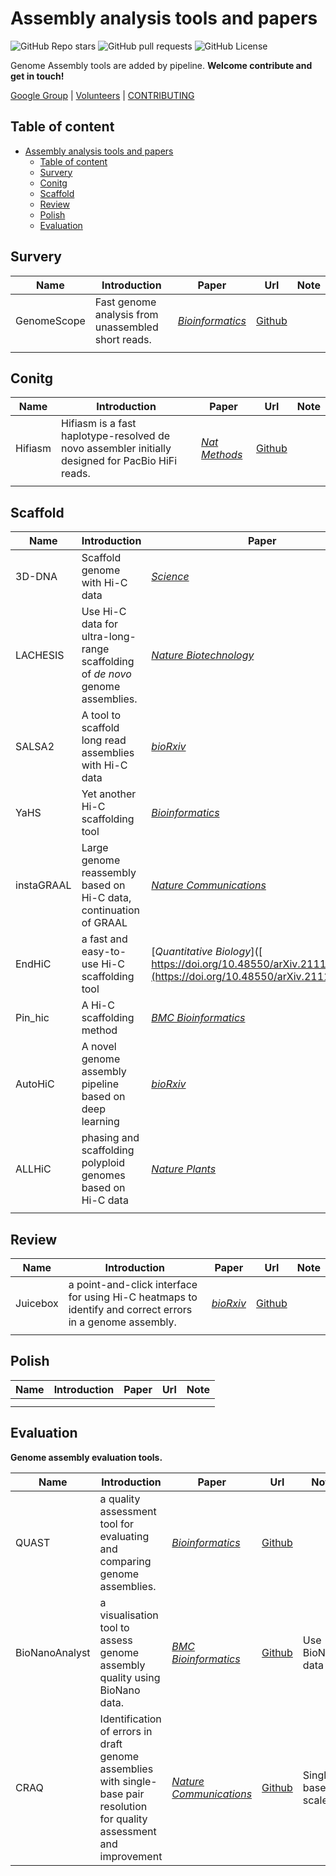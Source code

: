 # Assembly analysis tools and papers

![GitHub Repo stars](https://img.shields.io/github/stars/Jwindler/Assembly_tools) ![GitHub pull requests](https://img.shields.io/github/issues-pr/Jwindler/Assembly_tools) ![GitHub License](https://img.shields.io/github/license/Jwindler/Assembly_tools)

Genome Assembly tools are added by pipeline. **Welcome contribute and get in touch!**

[Google Group](https://groups.google.com/g/assembly-tools) | [Volunteers](https://github.com/Jwindler/Assembly_tools/blob/main/Volunteers.md)  | [CONTRIBUTING](https://github.com/Jwindler/Assembly_tools/blob/main/CONTRIBUTING.md)



## Table of content

- [Assembly analysis tools and papers](#assembly-analysis-tools-and-papers)
  - [Table of content](#table-of-content)
  - [Survery](#survery)
  - [Conitg](#conitg)
  - [Scaffold](#scaffold)
  - [Review](#review)
  - [Polish](#polish)
  - [Evaluation](#evaluation)





## Survery



| Name        | Introduction                                       | Paper                                                             | Url                                                | Note |
| ----------- | -------------------------------------------------- | ----------------------------------------------------------------- | -------------------------------------------------- | ---- |
| GenomeScope | Fast genome analysis from unassembled short reads. | [*Bioinformatics*](https://doi.org/10.1093/bioinformatics/btx153) | [Github](https://github.com/schatzlab/genomescope) |      |
|             |                                                    |                                                                   |                                                    |      |





## Conitg



| Name    | Introduction                                                                                     | Paper                                                       | Url                                            | Note |
| ------- | ------------------------------------------------------------------------------------------------ | ----------------------------------------------------------- | ---------------------------------------------- | ---- |
| Hifiasm | Hifiasm is a fast haplotype-resolved de novo assembler initially designed for PacBio HiFi reads. | [*Nat Methods*](https://doi.org/10.1038/s41592-020-01056-5) | [Github](https://github.com/chhylp123/hifiasm) |      |
|         |                                                                                                  |                                                             |                                                |      |





## Scaffold



| Name       | Introduction                                                 | Paper                                                        | Url                                               | Note                                            |
| ---------- | ------------------------------------------------------------ | ------------------------------------------------------------ | ------------------------------------------------- | ----------------------------------------------- |
| 3D-DNA     | Scaffold genome with Hi-C data                               | [*Science*](https://www.science.org/doi/10.1126/science.aal3327) | [Github](https://github.com/aidenlab/3d-dna)      | Use Hi-C data                                   |
| LACHESIS   | Use Hi-C data for ultra-long-range scaffolding of *de novo* genome assemblies. | [*Nature Biotechnology*](https://www.nature.com/articles/nbt.2727) | [Github](https://github.com/shendurelab/LACHESIS) | LACHESIS is no longer being actively developed. |
| SALSA2     | A tool to scaffold long read assemblies with Hi-C data       | [*bioRxiv*](https://www.biorxiv.org/content/10.1101/261149v1) | [Github](https://github.com/marbl/SALSA)          |                                                 |
| YaHS       | Yet another Hi-C scaffolding tool                            | [*Bioinformatics*](https://doi.org/10.1093/bioinformatics/btac808) | [Github](https://github.com/c-zhou/yahs)          | recommend                                       |
| instaGRAAL | Large genome reassembly based on Hi-C data, continuation of GRAAL | [*Nature Communications*](https://www.nature.com/articles/ncomms6695) | [Github](https://github.com/koszullab/instaGRAAL) | NVIDIA graphics card is required                |
| EndHiC     | a fast and easy-to-use Hi-C scaffolding tool                 | [*Quantitative Biology*]([ https://doi.org/10.48550/arXiv.2111.15411](https://doi.org/10.48550/arXiv.2111.15411)) | [Github](https://github.com/fanagislab/EndHiC)    |                                                 |
| Pin_hic    | A Hi-C scaffolding method                                    | [*BMC Bioinformatics*](https://bmcbioinformatics.biomedcentral.com/articles/10.1186/s12859-021-04453-5) | [Github](https://github.com/dfguan/pin_hic)       |                                                 |
| AutoHiC    | A novel genome assembly pipeline based on deep learning      | [*bioRxiv*](https://doi.org/10.1101/2023.08.27.555031)       | [Github](https://github.com/Jwindler/AutoHiC)     | recommend (Deep Learning)                       |
| ALLHiC     | phasing and scaffolding polyploid genomes based on Hi-C data | [*Nature Plants*](https://www.nature.com/articles/s41477-019-0487-8) | [Github](https://github.com/tangerzhang/ALLHiC)   | recommend (Plant)                               |
|            |                                                              |                                                              |                                                   |                                                 |



## Review



| Name     | Introduction                                                                                             | Paper                                                         | Url                                            | Note |
| -------- | -------------------------------------------------------------------------------------------------------- | ------------------------------------------------------------- | ---------------------------------------------- | ---- |
| Juicebox | a point-and-click interface for using Hi-C heatmaps to identify and correct errors in a genome assembly. | [*bioRxiv*](https://www.biorxiv.org/content/10.1101/254797v1) | [Github](https://github.com/aidenlab/Juicebox) |      |
|          |                                                                                                          |                                                               |                                                |      |



## Polish



| Name | Introduction | Paper | Url | Note |
| ---- | ------------ | ----- | --- | ---- |
|      |              |       |     |      |
|      |              |       |     |      |



## Evaluation

**Genome assembly evaluation tools.**

| Name           | Introduction                                                                                                                | Paper                                                                         | Url                                                               | Note              |
| -------------- | --------------------------------------------------------------------------------------------------------------------------- | ----------------------------------------------------------------------------- | ----------------------------------------------------------------- | ----------------- |
| QUAST          | a quality assessment tool for evaluating and comparing genome assemblies.                                                   | [*Bioinformatics*](https://doi.org/10.1093/bioinformatics/btt086)             | [Github](https://github.com/ablab/quast)                          |                   |
| BioNanoAnalyst | a visualisation tool to assess genome assembly quality using BioNano data.                                                  | [*BMC Bioinformatics*](https://bmcbioinformatics.biomedcentral.com/)          | [Github](https://github.com/AppliedBioinformatics/BioNanoAnalyst) | Use BioNano  data |
| CRAQ           | Identification of errors in draft genome assemblies with single-base pair resolution for quality assessment and improvement | [*Nature Communications*](https://www.nature.com/articles/s41467-023-42336-w) | [Github](https://github.com/JiaoLaboratory/CRAQ)                  | Single base scale |









